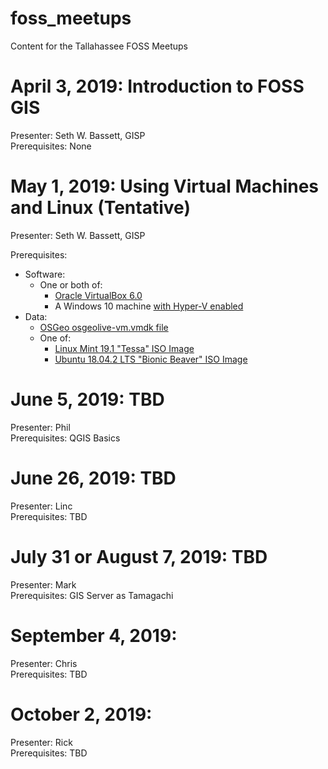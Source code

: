 # foss_meetups
Content for the Tallahassee FOSS Meetups

# April 3, 2019: Introduction to FOSS GIS  

Presenter: Seth W. Bassett, GISP  
Prerequisites: None  

 # May 1, 2019: Using Virtual Machines and Linux (Tentative)  
     
 Presenter: Seth W. Bassett, GISP  
 
 Prerequisites:     
   + Software:
     + One or both of:
       + [Oracle VirtualBox 6.0](https://www.virtualbox.org/) 
       + A Windows 10 machine [with Hyper-V enabled](https://docs.microsoft.com/en-us/virtualization/hyper-v-on-windows/quick-start/enable-hyper-v)
   + Data:  
     + [OSGeo osgeolive-vm.vmdk file](https://live.osgeo.org/en/download.html)  
     + One of:  
        + [Linux Mint 19.1 "Tessa" ISO Image](https://linuxmint.com/edition.php?id=261)  
        + [Ubuntu 18.04.2 LTS "Bionic Beaver" ISO Image](http://releases.ubuntu.com/18.04/)  
     
# June 5, 2019: TBD  
 Presenter: Phil  
 Prerequisites: QGIS Basics
 
# June 26, 2019: TBD  
 Presenter: Linc  
 Prerequisites: TBD  
 
# July 31 or August 7, 2019: TBD  
 Presenter: Mark  
 Prerequisites: GIS Server as Tamagachi  
  
# September 4, 2019:   
 Presenter: Chris  
 Prerequisites: TBD  
 
 # October 2, 2019:  
  Presenter: Rick  
  Prerequisites: TBD  
  
  
 
 
 
